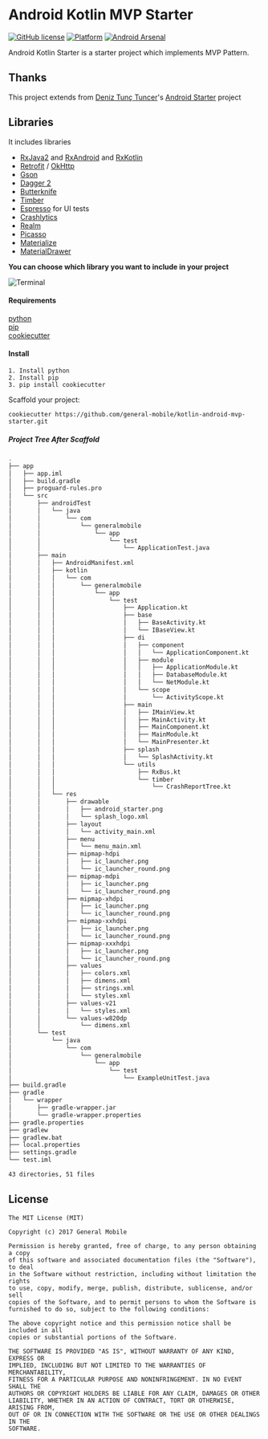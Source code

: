# Android Kotlin MVP Starter

[![GitHub license](https://img.shields.io/badge/license-MIT-blue.svg)](https://raw.githubusercontent.com/general-mobile/kotlin-android-mvp-starter/master/LICENSE)
[![Platform](https://img.shields.io/badge/platform-Android-green.svg)](http://developer.android.com/index.html)
[![Android Arsenal](https://img.shields.io/badge/Android%20Arsenal-Android%20Kotlin%20MVP%20Starter-brightgreen.svg?style=flat)](https://android-arsenal.com/details/3/5791)

Android Kotlin Starter is a starter project which implements MVP Pattern.  

## Thanks
This project extends from [Deniz Tunç Tuncer](https://github.com/dtunctuncer)'s [Android Starter](https://github.com/dtunctuncer/android-mvp-starter) project

## Libraries
It includes libraries
- [RxJava2](https://github.com/ReactiveX/RxJava) and [RxAndroid](https://github.com/ReactiveX/RxAndroid) and [RxKotlin](https://github.com/ReactiveX/RxKotlin) 
- [Retrofit](http://square.github.io/retrofit/) / [OkHttp](http://square.github.io/okhttp/)
- [Gson](https://github.com/google/gson)
- [Dagger 2](http://google.github.io/dagger/)
- [Butterknife](https://github.com/JakeWharton/butterknife)
- [Timber](https://github.com/JakeWharton/timber)
- [Espresso](https://google.github.io/android-testing-support-library/) for UI tests
- [Crashlytics](https://try.crashlytics.com/)
- [Realm](https://realm.io/)
- [Picasso](http://square.github.io/picasso/)
- [Materialize](https://github.com/mikepenz/Materialize)
- [MaterialDrawer](https://github.com/mikepenz/MaterialDrawer)

**You can choose which library you want to include in your project**

![Terminal](art/example.png)

#### Requirements

[python](https://www.python.org/)  
[pip](https://pypi.python.org/pypi/pip)  
[cookiecutter](https://github.com/audreyr/cookiecutter)  

#### Install
```
1. Install python
2. Install pip
3. pip install cookiecutter
```

Scaffold your project:
```
cookiecutter https://github.com/general-mobile/kotlin-android-mvp-starter.git
```


##### Project Tree After Scaffold
```bash
.
├── app
│   ├── app.iml
│   ├── build.gradle
│   ├── proguard-rules.pro
│   └── src
│       ├── androidTest
│       │   └── java
│       │       └── com
│       │           └── generalmobile
│       │               └── app
│       │                   └── test
│       │                       └── ApplicationTest.java
│       ├── main
│       │   ├── AndroidManifest.xml
│       │   ├── kotlin
│       │   │   └── com
│       │   │       └── generalmobile
│       │   │           └── app
│       │   │               └── test
│       │   │                   ├── Application.kt
│       │   │                   ├── base
│       │   │                   │   ├── BaseActivity.kt
│       │   │                   │   └── IBaseView.kt
│       │   │                   ├── di
│       │   │                   │   ├── component
│       │   │                   │   │   └── ApplicationComponent.kt
│       │   │                   │   ├── module
│       │   │                   │   │   ├── ApplicationModule.kt
│       │   │                   │   │   ├── DatabaseModule.kt
│       │   │                   │   │   └── NetModule.kt
│       │   │                   │   └── scope
│       │   │                   │       └── ActivityScope.kt
│       │   │                   ├── main
│       │   │                   │   ├── IMainView.kt
│       │   │                   │   ├── MainActivity.kt
│       │   │                   │   ├── MainComponent.kt
│       │   │                   │   ├── MainModule.kt
│       │   │                   │   └── MainPresenter.kt
│       │   │                   ├── splash
│       │   │                   │   └── SplashActivity.kt
│       │   │                   └── utils
│       │   │                       ├── RxBus.kt
│       │   │                       └── timber
│       │   │                           └── CrashReportTree.kt
│       │   └── res
│       │       ├── drawable
│       │       │   ├── android_starter.png
│       │       │   └── splash_logo.xml
│       │       ├── layout
│       │       │   └── activity_main.xml
│       │       ├── menu
│       │       │   └── menu_main.xml
│       │       ├── mipmap-hdpi
│       │       │   ├── ic_launcher.png
│       │       │   └── ic_launcher_round.png
│       │       ├── mipmap-mdpi
│       │       │   ├── ic_launcher.png
│       │       │   └── ic_launcher_round.png
│       │       ├── mipmap-xhdpi
│       │       │   ├── ic_launcher.png
│       │       │   └── ic_launcher_round.png
│       │       ├── mipmap-xxhdpi
│       │       │   ├── ic_launcher.png
│       │       │   └── ic_launcher_round.png
│       │       ├── mipmap-xxxhdpi
│       │       │   ├── ic_launcher.png
│       │       │   └── ic_launcher_round.png
│       │       ├── values
│       │       │   ├── colors.xml
│       │       │   ├── dimens.xml
│       │       │   ├── strings.xml
│       │       │   └── styles.xml
│       │       ├── values-v21
│       │       │   └── styles.xml
│       │       └── values-w820dp
│       │           └── dimens.xml
│       └── test
│           └── java
│               └── com
│                   └── generalmobile
│                       └── app
│                           └── test
│                               └── ExampleUnitTest.java
├── build.gradle
├── gradle
│   └── wrapper
│       ├── gradle-wrapper.jar
│       └── gradle-wrapper.properties
├── gradle.properties
├── gradlew
├── gradlew.bat
├── local.properties
├── settings.gradle
└── test.iml

43 directories, 51 files
```


## License

    The MIT License (MIT)
    
    Copyright (c) 2017 General Mobile
    
    Permission is hereby granted, free of charge, to any person obtaining a copy
    of this software and associated documentation files (the "Software"), to deal
    in the Software without restriction, including without limitation the rights
    to use, copy, modify, merge, publish, distribute, sublicense, and/or sell
    copies of the Software, and to permit persons to whom the Software is
    furnished to do so, subject to the following conditions:
    
    The above copyright notice and this permission notice shall be included in all
    copies or substantial portions of the Software.
    
    THE SOFTWARE IS PROVIDED "AS IS", WITHOUT WARRANTY OF ANY KIND, EXPRESS OR
    IMPLIED, INCLUDING BUT NOT LIMITED TO THE WARRANTIES OF MERCHANTABILITY,
    FITNESS FOR A PARTICULAR PURPOSE AND NONINFRINGEMENT. IN NO EVENT SHALL THE
    AUTHORS OR COPYRIGHT HOLDERS BE LIABLE FOR ANY CLAIM, DAMAGES OR OTHER
    LIABILITY, WHETHER IN AN ACTION OF CONTRACT, TORT OR OTHERWISE, ARISING FROM,
    OUT OF OR IN CONNECTION WITH THE SOFTWARE OR THE USE OR OTHER DEALINGS IN THE
    SOFTWARE.
